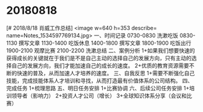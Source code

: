 # 20180818

[# 2018/8/18 肖威工作总结]
<image w=640 h=353 describe= name=Notes_1534597769134.jpg>
一、时间记录
0730-0830 洗漱吃饭
0830-1130 撰写文章
1130-1400 吃饭休息
1400-1800 撰写文章
1800-1900 吃饭出行
1900-2100 观摩比赛
2100-2200  洗漱总结
二、案例分析
1+如果我们想要快速的获得成长的关键就在于我们是不是自己主动的选择自己的发展方向，只有主动的选择自己的发展方向，我们才能加速自己的成长的速度。
2+优质的教育资源需要不断的快速的普及，从而加速人才培养的速度。
三、自我反思
1+需要不断强化自己技能，完成技能体系人才培训和寻找，从而打造最有价值体系的公司结构。
四、完成任务
1+梳理思路
五、明日任务安排
1+比赛协调
六、后续公司任务安排
1+培训领导者（影响力）
2+投资人才公司（增长）
3+全球知识体系分享（会议和比赛）
